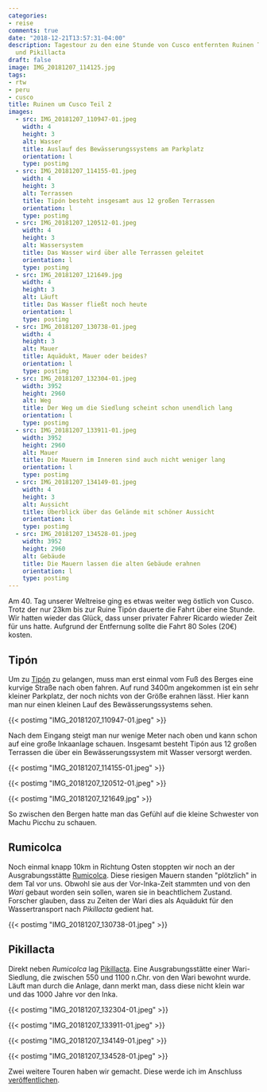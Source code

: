 ```yaml
---
categories:
- reise
comments: true
date: "2018-12-21T13:57:31-04:00"
description: Tagestour zu den eine Stunde von Cusco entfernten Ruinen Tipón, Rumicolca
  und Pikillacta
draft: false
image: IMG_20181207_114125.jpg
tags:
- rtw
- peru
- cusco
title: Ruinen um Cusco Teil 2
images:
  - src: IMG_20181207_110947-01.jpeg
    width: 4
    height: 3
    alt: Wasser
    title: Auslauf des Bewässerungssystems am Parkplatz
    orientation: l
    type: postimg
  - src: IMG_20181207_114155-01.jpeg
    width: 4
    height: 3
    alt: Terrassen
    title: Tipón besteht insgesamt aus 12 großen Terrassen
    orientation: l
    type: postimg
  - src: IMG_20181207_120512-01.jpeg
    width: 4
    height: 3
    alt: Wassersystem
    title: Das Wasser wird über alle Terrassen geleitet
    orientation: l
    type: postimg
  - src: IMG_20181207_121649.jpg
    width: 4
    height: 3
    alt: Läuft
    title: Das Wasser fließt noch heute
    orientation: l
    type: postimg
  - src: IMG_20181207_130738-01.jpeg
    width: 4
    height: 3
    alt: Mauer
    title: Aquädukt, Mauer oder beides?
    orientation: l
    type: postimg
  - src: IMG_20181207_132304-01.jpeg
    width: 3952
    height: 2960
    alt: Weg
    title: Der Weg um die Siedlung scheint schon unendlich lang
    orientation: l
    type: postimg
  - src: IMG_20181207_133911-01.jpeg
    width: 3952
    height: 2960
    alt: Mauer
    title: Die Mauern im Inneren sind auch nicht weniger lang
    orientation: l
    type: postimg
  - src: IMG_20181207_134149-01.jpeg
    width: 4
    height: 3
    alt: Aussicht
    title: Überblick über das Gelände mit schöner Aussicht
    orientation: l
    type: postimg
  - src: IMG_20181207_134528-01.jpeg
    width: 3952
    height: 2960
    alt: Gebäude
    title: Die Mauern lassen die alten Gebäude erahnen
    orientation: l
    type: postimg
---
```


Am 40. Tag unserer Weltreise ging es etwas weiter weg östlich von Cusco. Trotz der nur 23km bis zur Ruine Tipón dauerte die Fahrt über eine Stunde. Wir hatten wieder das Glück, dass unser privater Fahrer Ricardo wieder Zeit für uns hatte. Aufgrund der Entfernung sollte die Fahrt 80 Soles (20€) kosten.

## Tipón

Um zu [Tipón](https://goo.gl/maps/u3TjfU2KYVk) zu gelangen, muss man erst einmal vom Fuß des Berges eine kurvige Straße nach oben fahren. Auf rund 3400m angekommen ist ein sehr kleiner Parkplatz, der noch nichts von der Größe erahnen lässt. Hier kann man nur einen kleinen Lauf des Bewässerungssystems sehen.

{{< postimg "IMG_20181207_110947-01.jpeg" >}}

Nach dem Eingang steigt man nur wenige Meter nach oben und kann schon auf eine große Inkaanlage schauen. Insgesamt besteht Tipón aus 12 großen Terrassen die über ein Bewässerungssystem mit Wasser versorgt werden. 

{{< postimg "IMG_20181207_114155-01.jpeg" >}}

{{< postimg "IMG_20181207_120512-01.jpeg" >}}

{{< postimg "IMG_20181207_121649.jpg" >}}

So zwischen den Bergen hatte man das Gefühl auf die kleine Schwester von Machu Picchu zu schauen.

## Rumicolca

Noch einmal knapp 10km in Richtung Osten stoppten wir noch an der Ausgrabungsstätte [Rumicolca](https://goo.gl/maps/dvVuBmxoAu52). Diese riesigen Mauern standen "plötzlich" in dem Tal vor uns. Obwohl sie aus der Vor-Inka-Zeit stammten und von den _Wari_ gebaut worden sein sollen, waren sie in beachtlichem Zustand. Forscher glauben, dass zu Zeiten der Wari dies als Aquädukt für den Wassertransport nach _Pikillacta_ gedient hat.

{{< postimg "IMG_20181207_130738-01.jpeg" >}}

## Pikillacta

Direkt neben _Rumicolca_ lag [Pikillacta](https://goo.gl/maps/G2xNydPFiim). Eine Ausgrabungsstätte einer Wari-Siedlung, die zwischen 550 und 1100 n.Chr. von den Wari bewohnt wurde. Läuft man durch die Anlage, dann merkt man, dass diese nicht klein war und das 1000 Jahre vor den Inka.

{{< postimg "IMG_20181207_132304-01.jpeg" >}}

{{< postimg "IMG_20181207_133911-01.jpeg" >}}

{{< postimg "IMG_20181207_134149-01.jpeg" >}}

{{< postimg "IMG_20181207_134528-01.jpeg" >}}

Zwei weitere Touren haben wir gemacht. Diese werde ich im Anschluss [veröffentlichen](/tags/cusco/).
